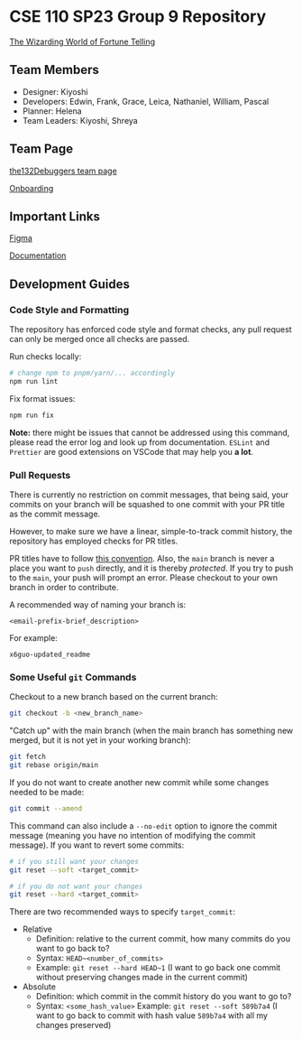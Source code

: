 # CSE 110 SP23 Group 9 Repository

[The Wizarding World of Fortune Telling](https://the132debuggers.github.io/cse110-sp23-the132Debuggers/source/)

## Team Members

- Designer: Kiyoshi
- Developers: Edwin, Frank, Grace, Leica, Nathaniel, William, Pascal
- Planner: Helena
- Team Leaders: Kiyoshi, Shreya

## Team Page 

[the132Debuggers team page](./admin/team.md)

[Onboarding](./docs/onboard.md)

## Important Links

[Figma](https://www.figma.com/file/zfSDto1UGzXm4tzKI93PNn/CSE-110?type=design&node-id=0%3A1&t=vlmWkIqrb74kL6z8-1)

[Documentation](https://the132debuggers.github.io/documentation/index.html)

## Development Guides

### Code Style and Formatting

The repository has enforced code style and format checks, any pull request can only be merged once all checks are passed.

Run checks locally:

```bash
# change npm to pnpm/yarn/... accordingly
npm run lint
```

Fix format issues:

```bash
npm run fix
```

**Note:** there might be issues that cannot be addressed using this command, please read the error log and look up from documentation. `ESLint` and `Prettier` are good extensions on VSCode that may help you **a lot**.

### Pull Requests

There is currently no restriction on commit messages, that being said, your commits on your branch will be squashed to one commit with your PR title as the commit message.

However, to make sure we have a linear, simple-to-track commit history, the repository has employed checks for PR titles.

PR titles have to follow [this convention](https://www.conventionalcommits.org/en/v1.0.0/#summary).
Also, the `main` branch is never a place you want to `push` directly, and it is thereby _protected_. If you try to push to the `main`, your push will prompt an error. Please checkout to your own branch in order to contribute.

A recommended way of naming your branch is:

```
<email-prefix-brief_description>
```

For example:

```
x6guo-updated_readme
```

### Some Useful `git` Commands

Checkout to a new branch based on the current branch:

```bash
git checkout -b <new_branch_name>
```

"Catch up" with the main branch (when the main branch has something new merged, but it is not yet in your working branch):

```bash
git fetch
git rebase origin/main
```

If you do not want to create another new commit while some changes needed to be made:

```bash
git commit --amend
```

This command can also include a `--no-edit` option to ignore the commit message (meaning you have no intention of modifying the commit message).
If you want to revert some commits:

```bash
# if you still want your changes
git reset --soft <target_commit>

# if you do not want your changes
git reset --hard <target_commit>
```

There are two recommended ways to specify `target_commit`:

- Relative
  - Definition: relative to the current commit, how many commits do you want to go back to?
  - Syntax: `HEAD~<number_of_commits>`
  - Example: `git reset --hard HEAD~1` (I want to go back one commit without preserving changes made in the current commit)
- Absolute
  - Definition: which commit in the commit history do you want to go to?
  - Syntax: `<some_hash_value>`
    Example: `git reset --soft 589b7a4` (I want to go back to commit with hash value `589b7a4` with all my changes preserved)
